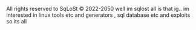 All rights reserved to SqLoSt © 2022-2050
well im sqlost all is that ig..
im interested in linux tools etc and generators , sql database etc and exploits
so its all
